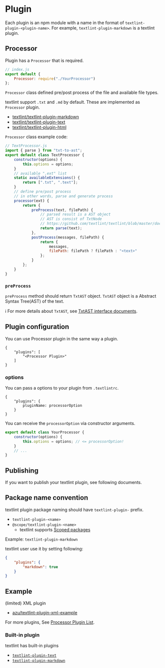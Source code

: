 # Plugin

Each plugin is an npm module with a name in the format of `textlint-plugin-<plugin-name>`.
For example, `textlint-plugin-markdown` is a textlint plugin.

## Processor

Plugin has a `Processor` that is required.

```js
// index.js
export default {
    Processor: require("./YourProcessor")
};
```

`Processor` class defined pre/post process of the file and available file types.

textlint support `.txt` and `.md` by default. These are implemented as `Processor` plugin.

- [textlint/textlint-plugin-markdown](../packages/textlint-plugin-markdown)
- [textlint/textlint-plugin-text](../packages/textlint-plugin-text)
- [textlint/textlint-plugin-html](https://github.com/textlint/textlint-plugin-html)

`Processor` class example code:

```js
// TextProcessor.js
import { parse } from "txt-to-ast";
export default class TextProcessor {
    constructor(options) {
        this.options = options;
    }
    // available ".ext" list
    static availableExtensions() {
        return [".txt", ".text"];
    }
    // define pre/post process
    // in other words, parse and generate process
    processor(ext) {
        return {
            preProcess(text, filePath) {
                // parsed result is a AST object
                // AST is consist of TxtNode
                // https://github.com/textlint/textlint/blob/master/docs/txtnode.md
                return parse(text);
            },
            postProcess(messages, filePath) {
                return {
                    messages,
                    filePath: filePath ? filePath : "<text>"
                };
            }
        };
    }
}
```

### `preProcess`

`preProcess` method should return `TxtAST` object.
`TxtAST` object is a Abstract Syntax Tree(AST) of the text.

:information_source: For more details about `TxtAST`, see [TxtAST interface documents](txtnode.md).

## Plugin configuration

You can use Processor plugin in the same way a plugin.

```
{
    "plugins": [
        "<Processor Plugin>"
    ]
}
```

### options 

You can pass a options to your plugin from `.textlintrc`.

```
{
    "plugins": {
        pluginName: processorOption
    }
}
```

You can receive the `processorOption` via constructor arguments.

```js
export default class YourProcessor {
    constructor(options) {
        this.options = options; // <= processorOption!
    }
    // ...
}
```

## Publishing

If you want to publish your textlint plugin, see following documents.

## Package name convention

textlint plugin package naming should have `textlint-plugin-` prefix.

- `textlint-plugin-<name>`
- `@scope/textlint-plugin-<name>`
    - textlint supports [Scoped packages](https://docs.npmjs.com/misc/scope "Scoped packages")

Example: `textlint-plugin-markdown`

textlint user use it by setting following:

```json
{
    "plugins": {
        "markdown": true
    }
}
```

## Example

(limited) XML plugin

- [azu/textlint-plugin-xml-example](https://github.com/azu/textlint-plugin-xml-example "azu/textlint-plugin-xml-example")

For more plugins, See [Processor Plugin List](https://github.com/textlint/textlint/wiki/Collection-of-textlint-rule#processor-plugin-list "Processor Plugin List").

### Built-in plugin

textlint has built-in plugins

- [`textlint-plugin-text`](../packages/textlint-plugin-text)
- [`textlint-plugin-markdown`](../packages/textlint-plugin-markdown)
